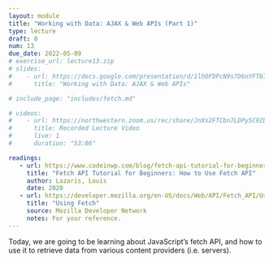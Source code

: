 ```yaml
---
layout: module
title: "Working with Data: AJAX & Web APIs (Part 1)"
type: lecture
draft: 0
num: 13
due_date: 2022-05-09
# exercise_url: lecture13.zip
# slides:
#    - url: https://docs.google.com/presentation/d/1lhOFDPcN9s7D6nYFTb7Nr7c-UQAaUKmbVzv_3wL8dNA/edit?usp=sharing
#      title: "Working with Data: AJAX & Web APIs"

# include_page: "includes/fetch.md"

# videos:
#    - url: https://northwestern.zoom.us/rec/share/JnXs2FTCbn7LDPy5C9ZLLqZnptC_bNb-7345wCVrR8jPh3MWfWwkE3ZAaTstwt01.xKjPWU6naHYjtI7t
#      title: Recorded Lecture Video
#      live: 1
#      duration: "53:06"

readings:
   - url: https://www.codeinwp.com/blog/fetch-api-tutorial-for-beginners/
     title: "Fetch API Tutorial for Beginners: How to Use Fetch API"
     author: Lazaris, Louis
     date: 2020
   - url: https://developer.mozilla.org/en-US/docs/Web/API/Fetch_API/Using_Fetch
     title: "Using Fetch"
     source: Mozilla Developer Network
     notes: For your reference.
---
```


<!-- <a class="nu-button" href="/spring2022/course-files/lectures/lecture13.zip">
    download lecture files 
    <i class="fas fa-download"></i>
</a> -->

Today, we are going to be learning about JavaScript’s fetch API, and how to use it to retrieve data from various content providers (i.e. servers). 